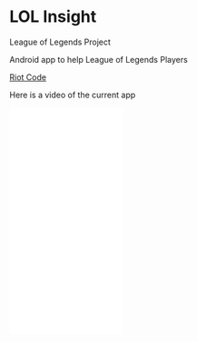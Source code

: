 # LOL Insight
League of Legends Project

Android app to help League of Legends Players

<a href="baribarton.github.io/info.html">Riot Code</a>



Here is a video of the current app

<embed src="video-1493801623.mp4" autostart="false" height="400" width="200" />

